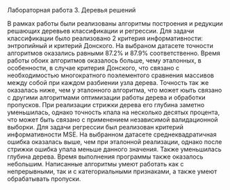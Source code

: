 Лабораторная работа 3. Деревья решений

В рамках работы были реализованы алгоритмы построения и редукции решающих деревьев классификации и регрессии.
Для задачи классификации было реализовано 2 критерия информативности: энтропийный и критерий Донского. На выбраном датасете точности алгоритмов оказались равными 87.2% и 87.9% соответственно. Время работы обоих алгоритмов оказалось больше, чему эталонных, в особенности, в случае критерия Донского, что связано с необходимостью многократного поэлементого сравнения массивов между собой при каждом разбиении узла дерева. Точность так же оказалась ниже, чем у эталонного алгоритма, что может юыть связано с другими алгоритмами оптимизации работы дерева и обработки пропусков. При реализации стрижки дерева его глубина заметно уменьшилась, однако точность кпала на несколько десятых процента, что может быть связано с применением независимой валидационной выборки.
Для задачи регрессии был реализован критерий информативности MSE. На выбранном датасете среднеквадратичная ошибка оказалась выше, чем при эталонной реализации, однако после стрижки ошибка упала меньше данного значения. Также уменьшилась глубина дерева. Время выполнения программы также оказалось небольшим.
Написанные алгоритмы умеют работать как с непрерывными, так и с категориальными признаками, а также умеют обрабатывать пропуски.
